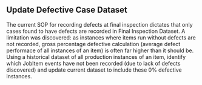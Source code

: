 ## Update Defective Case Dataset
The current SOP for recording defects at final inspection dictates that only cases found to have defects are recorded in Final Inspection Dataset. A limitation was discovered: as instances where items run without defects are not recorded, gross percentage defective calculation (average defect performace of all instances of an item) is often far higher than it should be. Using a historical dataset of all production instances of an item, identify which JobItem events have not been recorded (due to lack of defects discovered) and update current dataset to include these 0% defective instances.
